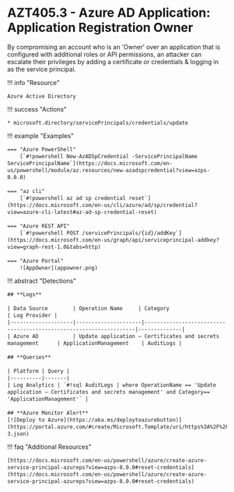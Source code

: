 # AZT405.3 - Azure AD Application: Application Registration Owner

By compromising an account who is an 'Owner' over an application that is configured with additional roles or API permissions, an attacker can escalate their privileges by adding a certificate or credentials & logging in as the service principal. 

!!! info "Resource" 

	Azure Active Directory

!!! success "Actions"

	* microsoft.directory/servicePrincipals/credentials/update

!!! example "Examples"

	=== "Azure PowerShell"
		[`#!powershell New-AzADSpCredential -ServicePrincipalName ServicePrincipalName`](https://docs.microsoft.com/en-us/powershell/module/az.resources/new-azadspcredential?view=azps-8.0.0)

	=== "az cli"
		[`#!powershell az ad sp credential reset`](https://docs.microsoft.com/en-us/cli/azure/ad/sp/credential?view=azure-cli-latest#az-ad-sp-credential-reset)

	=== "Azure REST API"	
		[`#!powershell POST /servicePrincipals/{id}/addKey`](https://docs.microsoft.com/en-us/graph/api/serviceprincipal-addkey?view=graph-rest-1.0&tabs=http)		

    === "Azure Portal"
    	![AppOwner](appowner.png)

!!! abstract "Detections"

	## **Logs** 

    | Data Source        | Operation Name     | Category                                                            | Log Provider |
    |--------------------|---------------------|-------------------------------------------------------------------|--------------|
    | Azure AD           | Update application – Certificates and secrets management 	 | ApplicationManagement	| AuditLogs |

	## **Queries**

	| Platform | Query |
    |----------|-------|
	| Log Analytics | `#!sql AuditLogs | where OperationName == 'Update application – Certificates and secrets management' and Category== 'ApplicationManagement'` |
	
	## **Azure Monitor Alert**
	[![Deploy to Azure](https://aka.ms/deploytoazurebutton)](https://portal.azure.com/#create/Microsoft.Template/uri/https%3A%2F%2Fraw.githubusercontent.com%2Fmicrosoft%2FAzDetectSuite%2Fmain%2FAzureThreatResearchMatrix%2FPrivilegeEscalation%2FAZT405%2FAZT405-3.json)

!!! faq "Additional Resources"

	[https://docs.microsoft.com/en-us/powershell/azure/create-azure-service-principal-azureps?view=azps-8.0.0#reset-credentials](https://docs.microsoft.com/en-us/powershell/azure/create-azure-service-principal-azureps?view=azps-8.0.0#reset-credentials)
